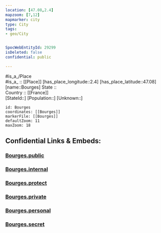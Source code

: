 ```yaml
---
location: [47.08,2.4] 
mapzoom: [7,12] 
mapmarker: city 
type: City
tags:
- geo/City


SpocWebEntityId: 29299
isDeleted: false
confidential: public

---
```

#is_a_/Place  
#is_a_ :: [[Place]] 
[has_place_longitude::2.4] 
[has_place_latitude::47.08] 
[name::Bourges] 
State ::  
Country :: [[France]]  
[StateId::] 
[Population::] 
[Unknown::] 


```leaflet
id: Bourges
coordinates: [[Bourges]] 
markerFile: [[Bourges]] 
defaultZoom: 11 
maxZoom: 18
```


## Confidential Links & Embeds: 

### [Bourges.public](/_public/\Earth\Continent\Europe\Europe~West\France\regions~France\Val_de_Loire\departments~Val_de_Loire\Cher\communes~Cher\Bourges\cities~BourgesBourges.public.md) 

### [Bourges.internal](/_internal/\Earth\Continent\Europe\Europe~West\France\regions~France\Val_de_Loire\departments~Val_de_Loire\Cher\communes~Cher\Bourges\cities~BourgesBourges.internal.md) 

### [Bourges.protect](/_protect/\Earth\Continent\Europe\Europe~West\France\regions~France\Val_de_Loire\departments~Val_de_Loire\Cher\communes~Cher\Bourges\cities~BourgesBourges.protect.md) 

### [Bourges.private](/_private/\Earth\Continent\Europe\Europe~West\France\regions~France\Val_de_Loire\departments~Val_de_Loire\Cher\communes~Cher\Bourges\cities~BourgesBourges.private.md) 

### [Bourges.personal](/_personal/\Earth\Continent\Europe\Europe~West\France\regions~France\Val_de_Loire\departments~Val_de_Loire\Cher\communes~Cher\Bourges\cities~BourgesBourges.personal.md) 

### [Bourges.secret](/_secret/\Earth\Continent\Europe\Europe~West\France\regions~France\Val_de_Loire\departments~Val_de_Loire\Cher\communes~Cher\Bourges\cities~BourgesBourges.secret.md)

